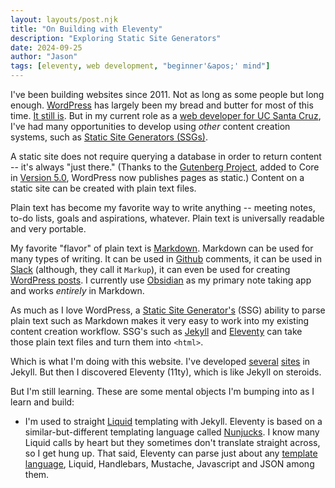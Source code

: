 ```yaml
---
layout: layouts/post.njk
title: "On Building with Eleventy"
description: "Exploring Static Site Generators"
date: 2024-09-25
author: "Jason"
tags: [eleventy, web development, "beginner'&apos;' mind"]
---
```


I've been building websites since 2011. Not as long as some people but long enough. [WordPress](https://wordpress.org) has largely been my bread and butter for most of this time. [It still is](https://github.com/ucsc/ucsc-2022/commits/main/?author=Herm71). But in my current role as a [web developer for UC Santa Cruz](https://campusdirectory.ucsc.edu/cd_detail?uid=jchafin), I've had many opportunities to develop using _other_ content creation systems, such as [Static Site Generators (SSGs)](https://jamstack.org/generators/).

A static site does not require querying a database in order to return content -- it's always "just there." (Thanks to the [Gutenberg Project](https://github.com/WordPress/gutenberg), added to Core in [Version 5.0](https://wordpress.org/documentation/wordpress-version/version-5-0/), WordPress now publishes pages as static.) Content on a static site can be created with plain text files.

Plain text has become my favorite way to write anything -- meeting notes, to-do lists, goals and aspirations, whatever. Plain text is universally readable and very portable.

My favorite "flavor" of plain text is [Markdown](https://en.wikipedia.org/wiki/Markdown). Markdown can be used for many types of writing. It can be used in [Github](https://docs.github.com/en/get-started/writing-on-github/getting-started-with-writing-and-formatting-on-github/basic-writing-and-formatting-syntax) comments, it can be used in [Slack](https://slack.com/help/articles/202288908-Format-your-messages) (although, they call it `Markup`), it can even be used for creating [WordPress posts](https://wordpress.com/support/wordpress-editor/blocks/markdown-block/). I currently use [Obsidian](https://obsidian.md) as my primary note taking app and works _entirely_ in Markdown.

As much as I love WordPress, a [Static Site Generator's](https://jamstack.org/generators/) (SSG) ability to parse plain text such as Markdown makes it very easy to work into my existing content creation workflow. SSG's such as [Jekyll](https://jekyllrb.com/) and [Eleventy](https://www.11ty.dev/) can take those plain text files and turn them into `<html>`.

Which is what I'm doing with this website. I've developed [several](https://giving.ucsc.edu/) [sites](https://inquiry.ucsc.edu/) in Jekyll. But then I discovered Eleventy (11ty), which is like Jekyll on steroids.

But I'm still learning. These are some mental objects I'm bumping into as I learn and build:

- I'm used to straight [Liquid]() templating with Jekyll. Eleventy is based on a similar-but-different templating language called [Nunjucks](https://mozilla.github.io/nunjucks/). I know many Liquid calls by heart but they sometimes don't translate straight across, so I get hung up. That said, Eleventy can parse just about any [template language](https://www.11ty.dev/docs/languages/), Liquid, Handlebars, Mustache, Javascript and JSON among them.
